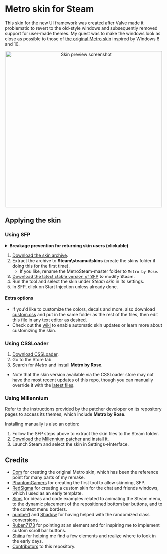 # Metro skin for Steam
This skin for the new UI framework was created after Valve made it problematic to revert to the old-style windows and subsequently removed support for user-made themes.
My quest was to make the windows look as close as possible to those of [the original Metro skin](https://steamcommunity.com/groups/metroforsteam) inspired by Windows 8 and 10.
<p align="center">
  <img src="preview.png" alt="Skin preview screenshot" width="500">
</p>

## Applying the skin
### Using SFP
<details>
<summary><strong>Breakage prevention for returning skin users (clickable)</strong></summary>
1. Close Steam.<br>
2. Navigate to its folder, back up and remove the clientui, skins, and steamui\css folders.
<hr>
</details>

1. [Download the skin archive](/../../archive/refs/heads/master.zip).
1. Extract the archive to **Steam\steamui\skins** (create the skins folder if doing this for the first time).
   - If you like, rename the MetroSteam-master folder to `Metro by Rose`.
1. [Download the latest stable version of SFP](https://github.com/PhantomGamers/SFP/releases) to modify Steam.
1. Run the tool and select the skin under *Steam skin* in its settings.
1. In SFP, click on Start Injection unless already done.

#### Extra options
- If you'd like to customize the colors, decals and more, also download [custom.css](https://raw.githubusercontent.com/RoseTheFlower/newsteamchat/master/custom.css) and put in the same folder as the rest of the files, then edit this file in any text editor as desired.
- Check out the [wiki](../../wiki) to enable automatic skin updates or learn more about customizing the skin.

### Using CSSLoader
1. [Download CSSLoader](https://deckthemes.com/download/windows).
1. Go to the Store tab.
1. Search for *Metro* and install **Metro by Rose**.
* Note that the skin version available via the CSSLoader store may not have the most recent updates of this repo, though you can manually override it with the [latest files](/../../archive/refs/heads/master.zip).

### Using Millennium
Refer to the instructions provided by the patcher developer on its repository pages to access its themes, which include **Metro by Rose**.

Installing manually is also an option:
1. Follow the SFP steps above to extract the skin files to the Steam folder.
1. [Download the Millennium patcher](https://github.com/ShadowMonster99/millennium-steam-patcher/releases) and install it.
1. Launch Steam and select the skin in Settings->Interface.

## Credits
* [Dom](https://github.com/auxvirtua) for creating the original Metro skin, which has been the reference point for many parts of my remake.
* [PhantomGamers](https://github.com/PhantomGamers) for creating the first tool to allow skinning, SFP.
* [RedSigma](https://github.com/redsigma) for creating a custom skin for the chat and friends windows, which I used as an early template.
* [Sims](https://github.com/suchmememanyskill) for ideas and code examples related to animating the Steam menu, to the dynamic placement of the repositioned bottom bar buttons, and to the context menu borders.
* [number1](https://github.com/ricewind012) and [Shadow](https://github.com/shdwmtr) for having helped with the randomized class conversions.
* [Ruben7173](https://github.com/Ruben7173/) for pointing at an element and for inspiring me to implement custom scroll bar buttons.
* [Shiina](https://github.com/AikoMidori) for helping me find a few elements and realize where to look in the early days.
* [Contributors](../../graphs/contributors) to this repository.
